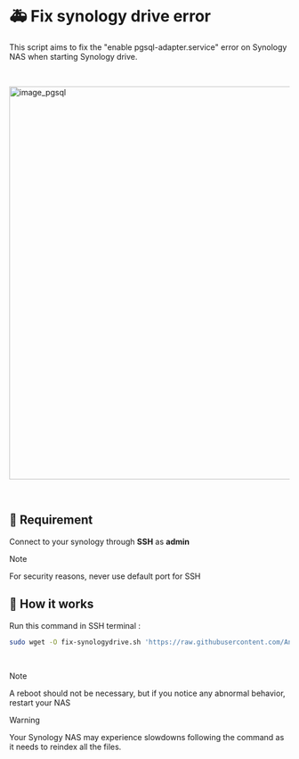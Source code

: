 # 🚑 Fix synology drive error

This script aims to fix the "enable pgsql-adapter.service"  error on Synology NAS when starting Synology drive.

&nbsp;

<img width="705" alt="image_pgsql" src="https://github.com/Andorrann/fix-synologydrive/assets/166614997/786b2077-b54c-42aa-b483-ac33b9989f25">

&nbsp;

## 📑 Requirement
Connect to your synology through **SSH** as **admin**

> [!NOTE]
> For security reasons,  never use default port for SSH


## 🔨 How it works

Run this command in SSH terminal : 
```bash
sudo wget -O fix-synologydrive.sh 'https://raw.githubusercontent.com/Andorrann/fix-synologydrive/main/fix-synologydrive.sh' && sudo chmod +x fix-synologydrive.sh && sudo bash fix-synologydrive.sh
```
&nbsp;
> [!NOTE]
> A reboot should not be necessary, but if you notice any abnormal behavior, restart your NAS


> [!WARNING]
> Your Synology NAS may experience slowdowns following the command as it needs to reindex all the files.